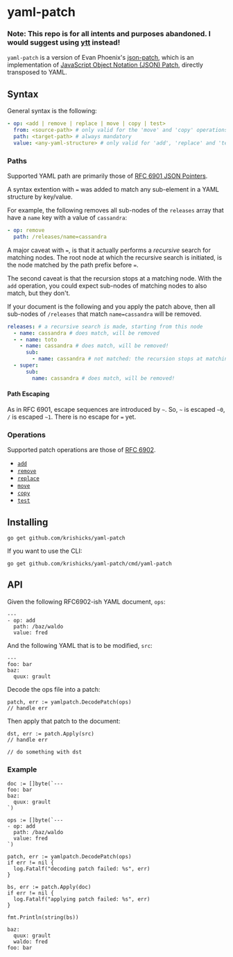 # yaml-patch

### **Note: This repo is for all intents and purposes abandoned. I would suggest using [ytt](https://get-ytt.io/) instead!**

`yaml-patch` is a version of Evan Phoenix's
[json-patch](https://github.com/evanphx/json-patch), which is an implementation
of [JavaScript Object Notation (JSON) Patch](https://tools.ietf.org/html/rfc6902),
directly transposed to YAML.


## Syntax

General syntax is the following:

```yaml
- op: <add | remove | replace | move | copy | test>
  from: <source-path> # only valid for the 'move' and 'copy' operations
  path: <target-path> # always mandatory
  value: <any-yaml-structure> # only valid for 'add', 'replace' and 'test' operations
```

### Paths

Supported YAML path are primarily those of
[RFC 6901 JSON Pointers](https://tools.ietf.org/html/rfc6901).

A syntax extention with `=` was added to match any sub-element in a YAML
structure by key/value.

For example, the following removes all sub-nodes of the `releases` array that
have a `name` key with a value of `cassandra`:

```yaml
- op: remove
  path: /releases/name=cassandra
```

A major caveat with `=`, is that it actually performs a _recursive_ search for
matching nodes. The root node at which the recursive search is initiated, is
the node matched by the path prefix before `=`.

The second caveat is that the recursion stops at a matching node. With the
`add` operation, you could expect sub-nodes of matching nodes to also match,
but they don't.

If your document is the following and you apply the patch above, then all
sub-nodes of `/releases` that match `name=cassandra` will be removed.

```yaml
releases: # a recursive search is made, starting from this node
  - name: cassandra # does match, will be removed
  - - name: toto
    - name: cassandra # does match, will be removed!
      sub:
        - name: cassandra # not matched: the recursion stops at matching parent node
  - super:
      sub:
        name: cassandra # does match, will be removed!
```

#### Path Escaping

As in RFC 6901, escape sequences are introduced by `~`. So, `~` is escaped
`~0`, `/` is escaped `~1`. There is no escape for `=` yet.


### Operations

Supported patch operations are those of [RFC 6902](https://tools.ietf.org/html/rfc6902).

- [`add`](https://tools.ietf.org/html/rfc6902#section-4.1)
- [`remove`](https://tools.ietf.org/html/rfc6902#section-4.2)
- [`replace`](https://tools.ietf.org/html/rfc6902#section-4.3)
- [`move`](https://tools.ietf.org/html/rfc6902#section-4.4)
- [`copy`](https://tools.ietf.org/html/rfc6902#section-4.5)
- [`test`](https://tools.ietf.org/html/rfc6902#section-4.6)


## Installing

`go get github.com/krishicks/yaml-patch`

If you want to use the CLI:

`go get github.com/krishicks/yaml-patch/cmd/yaml-patch`

## API

Given the following RFC6902-ish YAML document, `ops`:

```
---
- op: add
  path: /baz/waldo
  value: fred
```

And the following YAML that is to be modified, `src`:

```
---
foo: bar
baz:
  quux: grault
```

Decode the ops file into a patch:

```
patch, err := yamlpatch.DecodePatch(ops)
// handle err
```

Then apply that patch to the document:

```
dst, err := patch.Apply(src)
// handle err

// do something with dst
```

### Example

```
doc := []byte(`---
foo: bar
baz:
  quux: grault
`)

ops := []byte(`---
- op: add
  path: /baz/waldo
  value: fred
`)

patch, err := yamlpatch.DecodePatch(ops)
if err != nil {
  log.Fatalf("decoding patch failed: %s", err)
}

bs, err := patch.Apply(doc)
if err != nil {
  log.Fatalf("applying patch failed: %s", err)
}

fmt.Println(string(bs))
```

```
baz:
  quux: grault
  waldo: fred
foo: bar
```
